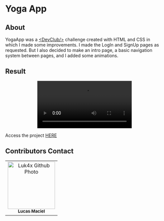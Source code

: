 # Yoga App

## About
YogaApp was a <a href="https://www.linkedin.com/school/code-club-devs/" target="_blank">&lt;DevClub/&gt;</a> challenge created with HTML and CSS in which I made some improvements.
I made the LogIn and SignUp pages as requested. But I also decided to make an intro page, a basic navigation system between pages, and I added some animations.

## Result
<p align="center">
  <video src="https://user-images.githubusercontent.com/86276393/153770640-61d6efd8-9719-4bd0-bd0f-5d03e6d1ebe5.mp4">
</p>
Access the project <a href="https://luk4x.github.io/DevClub-project-YogaApp/">HERE</a>

## Contributors Contact
<table>
  <tr>
    <td align="center">
      <a href="https://www.linkedin.com/in/lucasmacielf/">
        <img src="https://avatars.githubusercontent.com/Luk4x" width="150px;" alt="Luk4x Github Photo"/><br>
        <sub>
          <b>Lucas Maciel</b>
        </sub>
      </a>
    </td>
  </tr>
</table>
